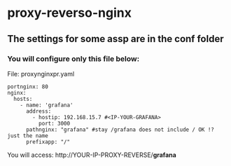 # proxy-reverso-nginx

## The settings for some assp are in the conf folder

### You will configure only this file below:

File: proxynginxpr.yaml
```
portnginx: 80
nginx:
  hosts:
    - name: 'grafana'
      address:
        - hostip: 192.168.15.7 #<IP-YOUR-GRAFANA>
          port: 3000
      pathnginx: "grafana" #stay /grafana does not include / OK !? just the name
      prefixapp: "/"
```
You will access: http://YOUR-IP-PROXY-REVERSE/**grafana**